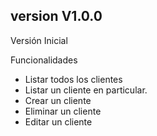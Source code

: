 ## version V1.0.0
Versión Inicial

Funcionalidades
- Listar todos los clientes
- Listar un cliente en particular.
- Crear un cliente
- Eliminar un cliente
- Editar un cliente
